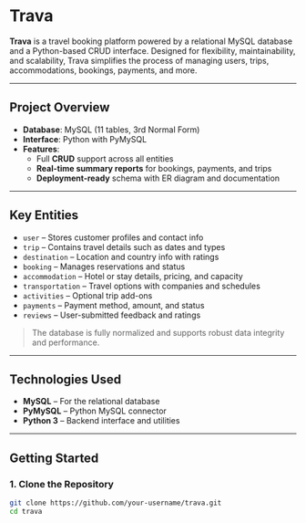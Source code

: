# Trava

**Trava** is a travel booking platform powered by a relational MySQL database and a Python-based CRUD interface. Designed for flexibility, maintainability, and scalability, Trava simplifies the process of managing users, trips, accommodations, bookings, payments, and more.

---

## Project Overview

- **Database**: MySQL (11 tables, 3rd Normal Form)
- **Interface**: Python with PyMySQL
- **Features**:
  - Full **CRUD** support across all entities
  - **Real-time summary reports** for bookings, payments, and trips
  - **Deployment-ready** schema with ER diagram and documentation

---

## Key Entities

- `user` – Stores customer profiles and contact info  
- `trip` – Contains travel details such as dates and types  
- `destination` – Location and country info with ratings  
- `booking` – Manages reservations and status  
- `accommodation` – Hotel or stay details, pricing, and capacity  
- `transportation` – Travel options with companies and schedules  
- `activities` – Optional trip add-ons  
- `payments` – Payment method, amount, and status  
- `reviews` – User-submitted feedback and ratings  

> The database is fully normalized and supports robust data integrity and performance.

---

## Technologies Used

- **MySQL** – For the relational database
- **PyMySQL** – Python MySQL connector
- **Python 3** – Backend interface and utilities

---

## Getting Started

### 1. Clone the Repository
```bash
git clone https://github.com/your-username/trava.git
cd trava
